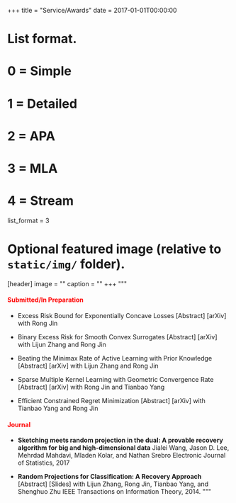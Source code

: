+++
title = "Service/Awards"
date = 2017-01-01T00:00:00

# List format.
#   0 = Simple
#   1 = Detailed
#   2 = APA
#   3 = MLA
#   4 = Stream
list_format = 3

# Optional featured image (relative to `static/img/` folder).
[header]
image = ""
caption = ""
+++
"""
#### <span style="color:red">Submitted/In Preparation</span>

* Excess Risk Bound for Exponentially Concave Losses [Abstract] [arXiv]
with Rong Jin

* Binary Excess Risk for Smooth Convex Surrogates [Abstract] [arXiv]
with Lijun Zhang and Rong Jin

* Beating the Minimax Rate of Active Learning with Prior Knowledge [Abstract] [arXiv]
with Lijun Zhang and Rong Jin

* Sparse Multiple Kernel Learning with Geometric Convergence Rate [Abstract] [arXiv]
with Rong Jin and Tianbao Yang

* Efficient Constrained Regret Minimization [Abstract] [arXiv]
with Tianbao Yang and Rong Jin



#### <span style="color:red">Journal</span>

* **Sketching meets random projection in the dual: A provable recovery algorithm for big and high-dimensional data**
Jialei Wang, Jason D. Lee, Mehrdad Mahdavi, Mladen Kolar, and Nathan Srebro
Electronic Journal of Statistics, 2017

* **Random Projections for Classification: A Recovery Approach** [Abstract] [Slides]
with Lijun Zhang, Rong Jin, Tianbao Yang, and Shenghuo Zhu
IEEE Transactions on Information Theory, 2014.
"""